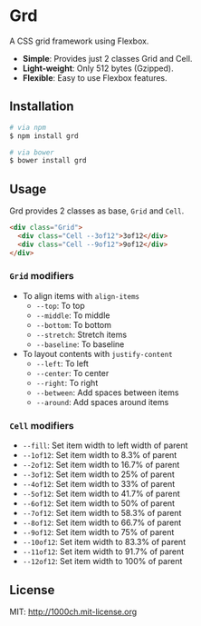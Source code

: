 # Grd

A CSS grid framework using Flexbox.

- **Simple**: Provides just 2 classes Grid and Cell.
- **Light-weight**: Only 512 bytes (Gzipped).
- **Flexible**: Easy to use Flexbox features.

## Installation

```bash
# via npm
$ npm install grd

# via bower
$ bower install grd
```

## Usage

Grd provides 2 classes as base, `Grid` and `Cell`.

```html
<div class="Grid">
  <div class="Cell --3of12">3of12</div>
  <div class="Cell --9of12">9of12</div>
</div>
```

### `Grid` modifiers

- To align items with `align-items`
  - `--top`: To top
  - `--middle`: To middle
  - `--bottom`: To bottom
  - `--stretch`: Stretch items
  - `--baseline`: To baseline
- To layout contents with `justify-content`
  - `--left`: To left
  - `--center`: To center
  - `--right`: To right
  - `--between`: Add spaces between items
  - `--around`: Add spaces around items

### `Cell` modifiers

- `--fill`: Set item width to left width of parent
- `--1of12`: Set item width to 8.3% of parent
- `--2of12`: Set item width to 16.7% of parent
- `--3of12`: Set item width to 25% of parent
- `--4of12`: Set item width to 33% of parent
- `--5of12`: Set item width to 41.7% of parent
- `--6of12`: Set item width to 50% of parent
- `--7of12`: Set item width to 58.3% of parent
- `--8of12`: Set item width to 66.7% of parent
- `--9of12`: Set item width to 75% of parent
- `--10of12`: Set item width to 83.3% of parent
- `--11of12`: Set item width to 91.7% of parent
- `--12of12`: Set item width to 100% of parent

## License

MIT: http://1000ch.mit-license.org
